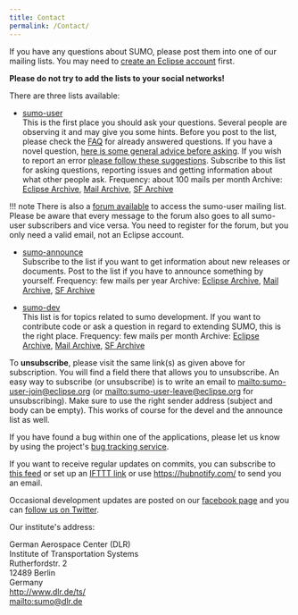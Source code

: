 ```yaml
---
title: Contact
permalink: /Contact/
---
```


If you have any questions about SUMO, please post them into one of our
mailing lists. You may need to [create an Eclipse
account](https://accounts.eclipse.org/user/register) first.

**Please do not try to add the lists to your social networks\!**

There are three lists available:

- [sumo-user](https://dev.eclipse.org/mailman/listinfo/sumo-user)<br>
  This is the first place you should ask your questions. Several
  people are observing it and may give you some hints. Before you post
  to the list, please check the [FAQ](FAQ.md) for already
  answered questions. If you have a novel question, [here is some general advice before asking](FAQ.md#what_should_i_do_to_get_helpful_answers_on_the_mailing_list).
  If you wish to report an error [please follow these suggestions](FAQ.md#how_do_i_report_erroneous_behavior_of_a_sumo-application).
  Subscribe to this list for asking questions, reporting issues and
  getting information about what other people ask.
  Frequency: about 100 mails per month
  Archive: [Eclipse Archive](https://dev.eclipse.org/mhonarc/lists/sumo-user/), [Mail Archive](https://www.mail-archive.com/sumo-user@eclipse.org/), [SF Archive](https://sourceforge.net/p/sumo/mailman/sumo-user/)

!!! note
    There is also a [forum available](http://sumo-user.90755.n8.nabble.com/) to access the sumo-user mailing list. Please be aware that every message to the forum also goes to all sumo-user subscribers and vice versa. You need to register for the forum, but you only need a valid email, not an Eclipse account.

- [sumo-announce](https://dev.eclipse.org/mailman/listinfo/sumo-announce)<br>
  Subscribe to the list if you want to get information about new
  releases or documents.
  Post to the list if you have to announce something by yourself.
  Frequency: few mails per year
  Archive: [Eclipse Archive](https://dev.eclipse.org/mhonarc/lists/sumo-dev/), [Mail Archive](https://www.mail-archive.com/sumo-dev@eclipse.org/), [SF Archive](https://sourceforge.net/p/sumo/mailman/sumo-devel/)

- [sumo-dev](https://dev.eclipse.org/mailman/listinfo/sumo-dev)<br>
  This list is for topics related to sumo development. If you want to
  contribute code or ask a question in regard to extending SUMO, this
  is the right place.
  Frequency: few mails per month
  Archive: [Eclipse Archive](https://dev.eclipse.org/mhonarc/lists/sumo-dev/), [Mail Archive](https://www.mail-archive.com/sumo-dev@eclipse.org/), [SF Archive](https://sourceforge.net/p/sumo/mailman/sumo-dev/)

To **unsubscribe**, please visit the same link(s) as given above for
subscription. You will find a field there that allows you to
unsubscribe. An easy way to subscribe (or unsubscribe) is to write an
email to
[mailto:sumo-user-join@eclipse.org](mailto:sumo-user-join@eclipse.org)
(or
[mailto:sumo-user-leave@eclipse.org](mailto:sumo-user-leave@eclipse.org)
for unsubscribing). Make sure to use the right sender address (subject
and body can be empty). This works of course for the devel and the
announce list as well.

If you have found a bug within one of the applications, please let us
know by using the project's [bug tracking service](https://github.com/eclipse/sumo/issues).

If you want to receive regular updates on commits, you can subscribe to
[this feed](https://github.com/eclipse/sumo/commits/master.atom) or set
up an [IFTTT link](https://ifttt.com/applets/147561p-rss-feed-to-email)
or use <https://hubnotify.com/> to send you an email.

Occasional development updates are posted on our [facebook page](https://www.facebook.com/simulationofurbanmobility/) and you can
[follow us on Twitter](https://twitter.com/EclipseSumo).

Our institute's address:

German Aerospace Center (DLR)<br>
Institute of Transportation Systems<br>
Rutherfordstr. 2<br>
12489 Berlin<br>
Germany<br>
<http://www.dlr.de/ts/><br>
[mailto:sumo@dlr.de](mailto:sumo@dlr.de)